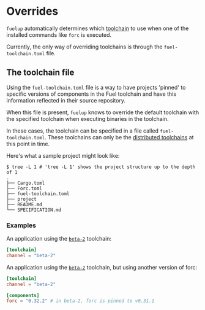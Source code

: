 # Overrides

`fuelup` automatically determines which [toolchain] to use when one of the installed commands like
`forc` is executed.

Currently, the only way of overriding toolchains is through the `fuel-toolchain.toml` file.

## The toolchain file

Using the `fuel-toolchain.toml` file is a way to have projects 'pinned' to specific versions of components
in the Fuel toolchain and have this information reflected in their source repository.

When this file is present, `fuelup` knows to override the default toolchain with the specified toolchain when executing binaries
in the toolchain.

In these cases, the toolchain can be specified in a file called `fuel-toolchain.toml`. These toolchains can only be
the [distributed toolchains] at this point in time.

Here's what a sample project might look like:

```console
$ tree -L 1 # 'tree -L 1' shows the project structure up to the depth of 1
.
├── Cargo.toml
├── Forc.toml
├── fuel-toolchain.toml
├── project
├── README.md
└── SPECIFICATION.md
```

### Examples

An application using the [`beta-2`] toolchain:

```toml
[toolchain]
channel = "beta-2"
```

An application using the [`beta-2`] toolchain, but using another version of forc:

```toml
[toolchain]
channel = "beta-2"

[components]
forc = "0.32.2" # in beta-2, forc is pinned to v0.31.1
```

[toolchain]: concepts/toolchains.md
[distributed toolchains]: concepts/toolchains.md#toolchains
[`beta-2`]: concepts/channels/beta-2.md
